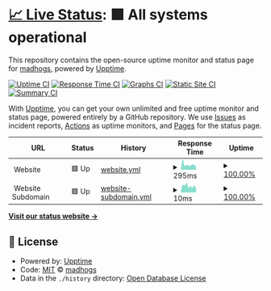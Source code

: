 # [📈 Live Status](https://madhogs.github.io/upptime): <!--live status--> **🟩 All systems operational**

This repository contains the open-source uptime monitor and status page for [madhogs](https://madhogs.github.io/upptime), powered by [Upptime](https://github.com/upptime/upptime).

[![Uptime CI](https://github.com/madhogs/upptime/workflows/Uptime%20CI/badge.svg)](https://github.com/madhogs/upptime/actions?query=workflow%3A%22Uptime+CI%22)
[![Response Time CI](https://github.com/madhogs/upptime/workflows/Response%20Time%20CI/badge.svg)](https://github.com/madhogs/upptime/actions?query=workflow%3A%22Response+Time+CI%22)
[![Graphs CI](https://github.com/madhogs/upptime/workflows/Graphs%20CI/badge.svg)](https://github.com/madhogs/upptime/actions?query=workflow%3A%22Graphs+CI%22)
[![Static Site CI](https://github.com/madhogs/upptime/workflows/Static%20Site%20CI/badge.svg)](https://github.com/madhogs/upptime/actions?query=workflow%3A%22Static+Site+CI%22)
[![Summary CI](https://github.com/madhogs/upptime/workflows/Summary%20CI/badge.svg)](https://github.com/madhogs/upptime/actions?query=workflow%3A%22Summary+CI%22)

With [Upptime](https://upptime.js.org), you can get your own unlimited and free uptime monitor and status page, powered entirely by a GitHub repository. We use [Issues](https://github.com/madhogs/upptime/issues) as incident reports, [Actions](https://github.com/madhogs/upptime/actions) as uptime monitors, and [Pages](https://madhogs.github.io/upptime) for the status page.

<!--start: status pages-->
<!-- This summary is generated by Upptime (https://github.com/upptime/upptime) -->
<!-- Do not edit this manually, your changes will be overwritten -->
<!-- prettier-ignore -->
| URL | Status | History | Response Time | Uptime |
| --- | ------ | ------- | ------------- | ------ |
| <img alt="" src="https://icons.duckduckgo.com/ip3/$domain_website.ico" height="13"> Website | 🟩 Up | [website.yml](https://github.com/madhogs/upptime/commits/HEAD/history/website.yml) | <details><summary><img alt="Response time graph" src="./graphs/website/response-time-week.png" height="20"> 295ms</summary><br><a href="https://madhogs.github.io/upptime/history/website"><img alt="Response time 411" src="https://img.shields.io/endpoint?url=https%3A%2F%2Fraw.githubusercontent.com%2Fmadhogs%2Fupptime%2FHEAD%2Fapi%2Fwebsite%2Fresponse-time.json"></a><br><a href="https://madhogs.github.io/upptime/history/website"><img alt="24-hour response time 238" src="https://img.shields.io/endpoint?url=https%3A%2F%2Fraw.githubusercontent.com%2Fmadhogs%2Fupptime%2FHEAD%2Fapi%2Fwebsite%2Fresponse-time-day.json"></a><br><a href="https://madhogs.github.io/upptime/history/website"><img alt="7-day response time 295" src="https://img.shields.io/endpoint?url=https%3A%2F%2Fraw.githubusercontent.com%2Fmadhogs%2Fupptime%2FHEAD%2Fapi%2Fwebsite%2Fresponse-time-week.json"></a><br><a href="https://madhogs.github.io/upptime/history/website"><img alt="30-day response time 305" src="https://img.shields.io/endpoint?url=https%3A%2F%2Fraw.githubusercontent.com%2Fmadhogs%2Fupptime%2FHEAD%2Fapi%2Fwebsite%2Fresponse-time-month.json"></a><br><a href="https://madhogs.github.io/upptime/history/website"><img alt="1-year response time 402" src="https://img.shields.io/endpoint?url=https%3A%2F%2Fraw.githubusercontent.com%2Fmadhogs%2Fupptime%2FHEAD%2Fapi%2Fwebsite%2Fresponse-time-year.json"></a></details> | <details><summary><a href="https://madhogs.github.io/upptime/history/website">100.00%</a></summary><a href="https://madhogs.github.io/upptime/history/website"><img alt="All-time uptime 100.00%" src="https://img.shields.io/endpoint?url=https%3A%2F%2Fraw.githubusercontent.com%2Fmadhogs%2Fupptime%2FHEAD%2Fapi%2Fwebsite%2Fuptime.json"></a><br><a href="https://madhogs.github.io/upptime/history/website"><img alt="24-hour uptime 100.00%" src="https://img.shields.io/endpoint?url=https%3A%2F%2Fraw.githubusercontent.com%2Fmadhogs%2Fupptime%2FHEAD%2Fapi%2Fwebsite%2Fuptime-day.json"></a><br><a href="https://madhogs.github.io/upptime/history/website"><img alt="7-day uptime 100.00%" src="https://img.shields.io/endpoint?url=https%3A%2F%2Fraw.githubusercontent.com%2Fmadhogs%2Fupptime%2FHEAD%2Fapi%2Fwebsite%2Fuptime-week.json"></a><br><a href="https://madhogs.github.io/upptime/history/website"><img alt="30-day uptime 100.00%" src="https://img.shields.io/endpoint?url=https%3A%2F%2Fraw.githubusercontent.com%2Fmadhogs%2Fupptime%2FHEAD%2Fapi%2Fwebsite%2Fuptime-month.json"></a><br><a href="https://madhogs.github.io/upptime/history/website"><img alt="1-year uptime 100.00%" src="https://img.shields.io/endpoint?url=https%3A%2F%2Fraw.githubusercontent.com%2Fmadhogs%2Fupptime%2FHEAD%2Fapi%2Fwebsite%2Fuptime-year.json"></a></details>
| <img alt="" src="https://icons.duckduckgo.com/ip3/www.$domain_website.ico" height="13"> Website Subdomain | 🟩 Up | [website-subdomain.yml](https://github.com/madhogs/upptime/commits/HEAD/history/website-subdomain.yml) | <details><summary><img alt="Response time graph" src="./graphs/website-subdomain/response-time-week.png" height="20"> 10ms</summary><br><a href="https://madhogs.github.io/upptime/history/website-subdomain"><img alt="Response time 317" src="https://img.shields.io/endpoint?url=https%3A%2F%2Fraw.githubusercontent.com%2Fmadhogs%2Fupptime%2FHEAD%2Fapi%2Fwebsite-subdomain%2Fresponse-time.json"></a><br><a href="https://madhogs.github.io/upptime/history/website-subdomain"><img alt="24-hour response time 7" src="https://img.shields.io/endpoint?url=https%3A%2F%2Fraw.githubusercontent.com%2Fmadhogs%2Fupptime%2FHEAD%2Fapi%2Fwebsite-subdomain%2Fresponse-time-day.json"></a><br><a href="https://madhogs.github.io/upptime/history/website-subdomain"><img alt="7-day response time 10" src="https://img.shields.io/endpoint?url=https%3A%2F%2Fraw.githubusercontent.com%2Fmadhogs%2Fupptime%2FHEAD%2Fapi%2Fwebsite-subdomain%2Fresponse-time-week.json"></a><br><a href="https://madhogs.github.io/upptime/history/website-subdomain"><img alt="30-day response time 8" src="https://img.shields.io/endpoint?url=https%3A%2F%2Fraw.githubusercontent.com%2Fmadhogs%2Fupptime%2FHEAD%2Fapi%2Fwebsite-subdomain%2Fresponse-time-month.json"></a><br><a href="https://madhogs.github.io/upptime/history/website-subdomain"><img alt="1-year response time 264" src="https://img.shields.io/endpoint?url=https%3A%2F%2Fraw.githubusercontent.com%2Fmadhogs%2Fupptime%2FHEAD%2Fapi%2Fwebsite-subdomain%2Fresponse-time-year.json"></a></details> | <details><summary><a href="https://madhogs.github.io/upptime/history/website-subdomain">100.00%</a></summary><a href="https://madhogs.github.io/upptime/history/website-subdomain"><img alt="All-time uptime 100.00%" src="https://img.shields.io/endpoint?url=https%3A%2F%2Fraw.githubusercontent.com%2Fmadhogs%2Fupptime%2FHEAD%2Fapi%2Fwebsite-subdomain%2Fuptime.json"></a><br><a href="https://madhogs.github.io/upptime/history/website-subdomain"><img alt="24-hour uptime 100.00%" src="https://img.shields.io/endpoint?url=https%3A%2F%2Fraw.githubusercontent.com%2Fmadhogs%2Fupptime%2FHEAD%2Fapi%2Fwebsite-subdomain%2Fuptime-day.json"></a><br><a href="https://madhogs.github.io/upptime/history/website-subdomain"><img alt="7-day uptime 100.00%" src="https://img.shields.io/endpoint?url=https%3A%2F%2Fraw.githubusercontent.com%2Fmadhogs%2Fupptime%2FHEAD%2Fapi%2Fwebsite-subdomain%2Fuptime-week.json"></a><br><a href="https://madhogs.github.io/upptime/history/website-subdomain"><img alt="30-day uptime 100.00%" src="https://img.shields.io/endpoint?url=https%3A%2F%2Fraw.githubusercontent.com%2Fmadhogs%2Fupptime%2FHEAD%2Fapi%2Fwebsite-subdomain%2Fuptime-month.json"></a><br><a href="https://madhogs.github.io/upptime/history/website-subdomain"><img alt="1-year uptime 100.00%" src="https://img.shields.io/endpoint?url=https%3A%2F%2Fraw.githubusercontent.com%2Fmadhogs%2Fupptime%2FHEAD%2Fapi%2Fwebsite-subdomain%2Fuptime-year.json"></a></details>

<!--end: status pages-->

[**Visit our status website →**](https://madhogs.github.io/upptime)

## 📄 License

- Powered by: [Upptime](https://github.com/upptime/upptime)
- Code: [MIT](./LICENSE) © [madhogs](https://madhogs.github.io/upptime)
- Data in the `./history` directory: [Open Database License](https://opendatacommons.org/licenses/odbl/1-0/)
